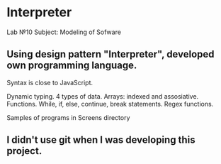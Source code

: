 # Interpreter
Lab №10 Subject: Modeling of Sofware

Using design pattern "Interpreter", developed own programming language.
-
Syntax is close to JavaScript.

Dynamic typing.
4 types of data.
Arrays: indexed and assosiative.
Functions.
While, if, else, continue, break statements.
Regex functions.

Samples of programs in Screens directory

I didn't use git when I was developing this project.
-
